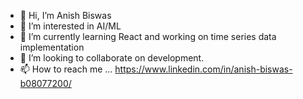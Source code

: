 - 👋 Hi, I’m Anish Biswas
- 👀 I’m interested in AI/ML
- 🌱 I’m currently learning React and working on time series data implementation
- 💞️ I’m looking to collaborate on development.
- 📫 How to reach me ...
https://www.linkedin.com/in/anish-biswas-b08077200/
<!---
anish-dev21/anish-dev21 is a ✨ special ✨ repository because its `README.md` (this file) appears on your GitHub profile.
You can click the Preview link to take a look at your changes.
--->
